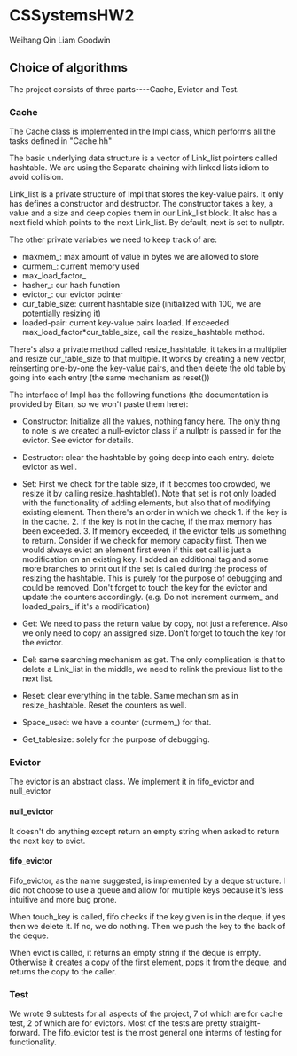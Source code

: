 # CSSystemsHW2
Weihang Qin
Liam Goodwin

## Choice of algorithms
The project consists of three parts----Cache, Evictor and Test. 

### Cache
The Cache class is implemented in the Impl class, which performs all the tasks defined in "Cache.hh"

The basic underlying data structure is a vector of Link_list pointers called hashtable. We are using the Separate chaining with linked lists idiom to avoid collision. 

Link_list is a private structure of Impl that stores the key-value pairs. It only has defines a constructor and destructor. The constructor takes a key, a value and a size and deep copies them in our Link_list block. It also has a next field which points to the next Link_list. By default, next is set to nullptr. 

The other private variables we need to keep track of are:
- maxmem_: max amount of value in bytes we are allowed to store
- curmem_: current memory used
- max_load_factor_
- hasher_: our hash function
- evictor_: our evictor pointer
- cur_table_size: current hashtable size (initialized with 100, we are potentially resizing it) 
- loaded-pair: current key-value pairs loaded. If exceeded max_load_factor*cur_table_size, call the resize_hashtable method. 

There's also a private method called resize_hashtable, it takes in a multiplier and resize cur_table_size to that multiple. It works by creating a new vector, reinserting one-by-one the key-value pairs, and then delete the old table by going into each entry (the same mechanism as reset())


The interface of Impl has the following functions (the documentation is provided by Eitan, so we won't paste them here): 

- Constructor: Initialize all the values, nothing fancy here. The only thing to note is we created a null-evictor class if a nullptr is passed in for the evictor. See evictor for details.

- Destructor: clear the hashtable by going deep into each entry. delete evictor as well.

- Set: First we check for the table size, if it becomes too crowded, we resize it by calling resize_hashtable(). Note that set is not only loaded with the functionality of adding elements, but also that of modifying existing element. Then there's an order in which we check 1. if the key is in the cache. 2. If the key is not in the cache, if the max memory has been exceeded. 3. If memory exceeded, if the evictor tells us something to return.  Consider if we check for memory capacity first. Then we would always evict an element first even if this set call is just a modification on an existing key. I added an additional tag and some more branches to print out if the set is called during the process of resizing the hashtable. This is purely for the purpose of debugging and could be removed. Don't forget to touch the key for the evictor and update the counters accordingly. (e.g. Do not increment curmem_ and loaded_pairs_ if it's a modification)

- Get: We need to pass the return value by copy, not just a reference. Also we only need to copy an assigned size. Don't forget to touch the key for the evictor.

- Del: same searching mechanism as get. The only complication is that to delete a Link_list in the middle, we need to relink the previous list to the next list. 

- Reset: clear everything in the table. Same mechanism as in resize_hashtable.  Reset the counters as well.

- Space_used:  we have a counter (curmem_) for that.

- Get_tablesize: solely for the purpose of debugging.



### Evictor

The evictor is an abstract class. We implement it in fifo_evictor and null_evictor

#### null_evictor
It doesn't do anything except return an empty string when asked to return the next key to evict.

#### fifo_evictor
Fifo_evictor, as the name suggested, is implemented by a deque structure. I did not choose to use a queue and allow for multiple keys because it's less intuitive and more bug prone. 

When touch_key is called, fifo checks if the key given is in the deque, if yes then we delete it. If no, we do nothing. Then we push the key to the back of the deque. 

When evict is called, it returns an empty string if the deque is empty. Otherwise it creates a copy of the first element, pops it from the deque, and returns the copy to the caller. 


### Test

We wrote 9 subtests for all aspects of the project, 7 of which are for cache test, 2 of which are for evictors. Most of the tests are pretty straight-forward. The fifo_evictor test is the most general one  interms of testing for functionality. 


